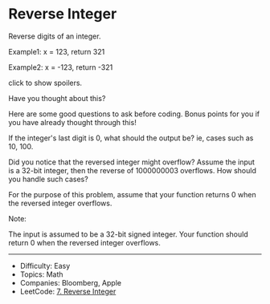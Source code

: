 # Reverse Integer

Reverse digits of an integer.

Example1: x = 123, return 321

Example2: x = -123, return -321

click to show spoilers.

Have you thought about this?

Here are some good questions to ask before coding. Bonus points for you if you have already thought through this!

If the integer's last digit is 0, what should the output be? ie, cases such as 10, 100.

Did you notice that the reversed integer might overflow? Assume the input is a 32-bit integer, then the reverse of 1000000003 overflows. How should you handle such cases?

For the purpose of this problem, assume that your function returns 0 when the reversed integer overflows.

Note:

The input is assumed to be a 32-bit signed integer. Your function should return 0 when the reversed integer overflows.

---

* Difficulty: Easy
* Topics: Math
* Companies: Bloomberg, Apple
* LeetCode: [7. Reverse Integer](https://leetcode.com/problems/reverse-integer/description/)
